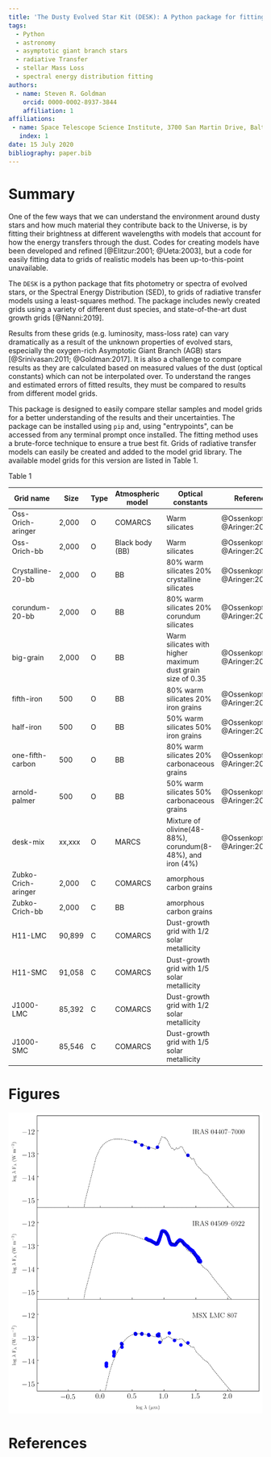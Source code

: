 ```yaml
---
title: 'The Dusty Evolved Star Kit (DESK): A Python package for fitting the Spectral Energy Distribution of Evolved Stars'
tags:
  - Python
  - astronomy
  - asymptotic giant branch stars
  - radiative Transfer
  - stellar Mass Loss
  - spectral energy distribution fitting
authors:
  - name: Steven R. Goldman
    orcid: 0000-0002-8937-3844
    affiliation: 1
affiliations:
 - name: Space Telescope Science Institute, 3700 San Martin Drive, Baltimore, MD 21218, USA
   index: 1
date: 15 July 2020
bibliography: paper.bib
---
```


# Summary

One of the few ways that we can understand the environment around dusty stars and how much material they contribute back to the Universe, is by fitting their brightness at different wavelengths with models that account for how the energy transfers through the dust. Codes for creating models have been developed and refined [@Elitzur:2001; @Ueta:2003], but a code for easily fitting data to grids of realistic models has been up-to-this-point unavailable.

The ``DESK`` is a python package that fits photometry or spectra of evolved stars, or the Spectral Energy Distribution (SED), to grids of radiative transfer models using a least-squares method. The package includes newly created grids using a variety of different dust species, and state-of-the-art dust growth grids [@Nanni:2019].

Results from these grids (e.g. luminosity, mass-loss rate) can vary dramatically as a result of the unknown properties of evolved stars, especially the oxygen-rich Asymptotic Giant Branch (AGB) stars [@Srinivasan:2011; @Goldman:2017]. It is also a challenge to compare results as they are calculated based on measured values of the dust (optical constants) which can not be interpolated over. To understand the ranges and estimated errors of fitted results, they must be compared to results from different model grids.

This package is designed to easily compare stellar samples and model grids for a better understanding of the results and their uncertainties. The package can be installed using `pip` and, using "entrypoints", can be accessed from any terminal prompt once installed. The fitting method uses a brute-force technique to ensure a true best fit. Grids of radiative transfer models can easily be created and added to the model grid library. The available model grids for this version are listed in
Table 1.

Table 1

| Grid name           | Size   | Type | Atmospheric model | Optical constants                                          | References                     |
|---------------------|--------|------|-------------------|------------------------------------------------------------|--------------------------------|
| Oss-Orich-aringer   | 2,000  | O    | COMARCS           | Warm silicates                                             | @Ossenkopf:1992; @Aringer:2016 |
| Oss-Orich-bb        | 2,000  | O    | Black body (BB)   | Warm silicates                                             | @Ossenkopf:1992; @Aringer:2016 |
| Crystalline-20-bb   | 2,000  | O    | BB                | 80% warm silicates 20% crystalline silicates               | @Ossenkopf:1992; @Aringer:2016 |
| corundum-20-bb      | 2,000  | O    | BB                | 80% warm silicates 20% corundum silicates                  | @Ossenkopf:1992; @Aringer:2016 |
| big-grain           | 2,000  | O    | BB                | Warm silicates with higher maximum dust grain size of 0.35 | @Ossenkopf:1992; @Aringer:2016 |
| fifth-iron          | 500    | O    | BB                | 80% warm silicates 20% iron grains                         | @Ossenkopf:1992; @Aringer:2016 |
| half-iron           | 500    | O    | BB                | 50% warm silicates 50% iron grains                         | @Ossenkopf:1992; @Aringer:2016 |
| one-fifth-carbon    | 500    | O    | BB                | 80% warm silicates 20% carbonaceous grains                 | @Ossenkopf:1992; @Aringer:2016 |
| arnold-palmer       | 500    | O    | BB                | 50% warm silicates 50% carbonaceous grains                 | @Ossenkopf:1992; @Aringer:2016 |
| desk-mix            | xx,xxx | O    | MARCS             | Mixture of olivine(48-88%), corundum(8-48%), and iron (4%) | @Ossenkopf:1992; @Aringer:2016 |
| Zubko-Crich-aringer | 2,000  | C    | COMARCS           | amorphous carbon grains                                    |                                |
| Zubko-Crich-bb      | 2,000  | C    | BB                | amorphous carbon grains                                    |                                |
| H11-LMC             | 90,899 | C    | COMARCS           | Dust-growth grid with 1/2 solar metallicity                |                                |
| H11-SMC             | 91,058 | C    | COMARCS           | Dust-growth grid with 1/5 solar metallicity                |                                |
| J1000-LMC           | 85,392 | C    | COMARCS           | Dust-growth grid with 1/2 solar metallicity                |                                |
| J1000-SMC           | 85,546 | C    | COMARCS           | Dust-growth grid with 1/5 solar metallicity                |                                |

# Figures

![An example of three massive oxygen-rich AGB stars in the Large Magellanic Cloud (LMC) galaxy fit with the default oxygen-rich model grid (Oss-Orich-bb). These three example sources can be fit, and this figure can be created, using the command `desk fit` and then the command `desk sed`.  ](docs/example.png)

# References
